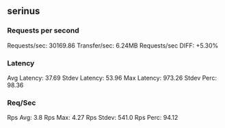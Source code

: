 ## serinus
### Requests per second
Requests/sec: 30169.86
Transfer/sec: 6.24MB
Requests/sec DIFF: +5.30%
### Latency
Avg Latency: 37.69
Stdev Latency: 53.96
Max Latency: 973.26
Stdev Perc: 98.36
### Req/Sec
Rps Avg: 3.8
Rps Max: 4.27
Rps Stdev: 541.0
Rps Perc: 94.12